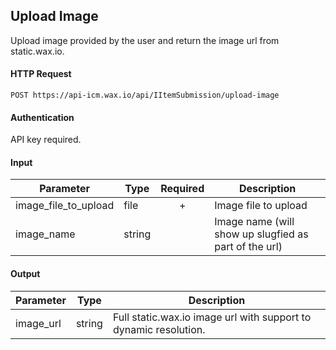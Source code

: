 ## Upload Image

Upload image provided by the user and return the image url from static.wax.io.

#### HTTP Request

`POST https://api-icm.wax.io/api/IItemSubmission/upload-image`

#### Authentication

API key required.

#### Input

| Parameter | Type | Required | Description |
| - | - | :-: | - |
| image_file_to_upload | file | + | Image file to upload |
| image_name | string |   | Image name (will show up slugfied as part of the url) |

#### Output

Parameter | Type    | Description
--------- | -----   | --------
image_url | string  | Full static.wax.io image url with support to dynamic resolution. |